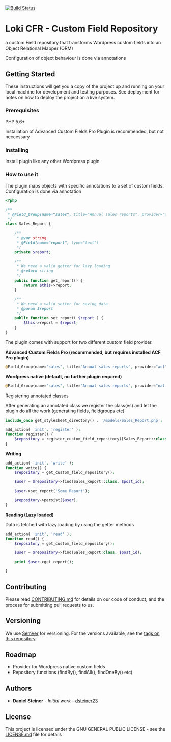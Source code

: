 [![Build Status](https://travis-ci.org/dsteiner23/custom-field-repository.svg?branch=master)](https://travis-ci.org/dsteiner23/custom-field-repository)

# Loki CFR - Custom Field Repository

a custom Field repository that transforms Wordpress custom fields into an Object Relational Mapper (ORM)

Configuration of object behaviour is done via annotations

## Getting Started

These instructions will get you a copy of the project up and running on your local machine for development and testing purposes. See deployment for notes on how to deploy the project on a live system.

### Prerequisites
PHP 5.6+

Installation of Advanced Custom Fields Pro Plugin is recommended, but not neccessary

### Installing

Install plugin like any other Wordpress plugin

### How to use it

The plugin maps objects with specific annotations to a set of custom fields. Configuration is done via annotation

```php
<?php

/**
 * @Field_Group(name="sales", title="Annual sales reports", provider="acf")
 */
class Sales_Report {

	/**
	 * @var string
	 * @Field(name="report", type="text")
	 */
	private $report;

	/**
	 * We need a valid getter for lazy loading
	 * @return string
	 */
	public function get_report() {
		return $this->report;
	}

	/**
	 * We need a valid setter for saving data
	 * @param $report
	 */
	public function set_report( $report ) {
		$this->report = $report;
	}
}
```
The plugin comes with support for two different custom field provider.

**Advanced Custom Fields Pro (recommended, but requires installed ACF Pro plugin)**

```php
@Field_Group(name="sales", title="Annual sales reports", provider="acf")
```
**Wordpress native (default, no further plugin required)**

```php
@Field_Group(name="sales", title="Annual sales reports", provider="native")
```
Registering annotated classes

After generating an annotated class we register the class(es) and let the plugin do all the work (generating fields, fieldgroups etc)

```php
include_once get_stylesheet_directory() . '/models/Sales_Report.php';

add_action( 'init', 'register' );
function register() {
	$repository = register_custom_field_repository([Sales_Report::class]);
}

```

**Writing**

```php
add_action( 'init', 'write' );
function write() {
	$repository = get_custom_field_repository();

	$user = $repository->find(Sales_Report::class, $post_id);

	$user->set_report('Some Report');

	$repository->persist($user);
}

```

**Reading (Lazy loaded)**

Data is fetched with lazy loading by using the getter methods

```php
add_action( 'init', 'read' );
function read() {
	$repository = get_custom_field_repository();

	$user = $repository->find(Sales_Report:class, $post_id);

	print $user->get_report();

}

```

## Contributing

Please read [CONTRIBUTING.md](https://gist.github.com/PurpleBooth/b24679402957c63ec426) for details on our code of conduct, and the process for submitting pull requests to us.

## Versioning

We use [SemVer](http://semver.org/) for versioning. For the versions available, see the [tags on this repository](https://github.com/your/project/tags). 

## Roadmap

* Provider for Wordpress native custom fields
* Repository functions (findBy(), findAll(), findOneBy() etc)

## Authors

* **Daniel Steiner** - *Initial work* - [dsteiner23](https://github.com/dsteiner23)

## License

This project is licensed under the GNU GENERAL PUBLIC LICENSE - see the [LICENSE.md](LICENSE.md) file for details
